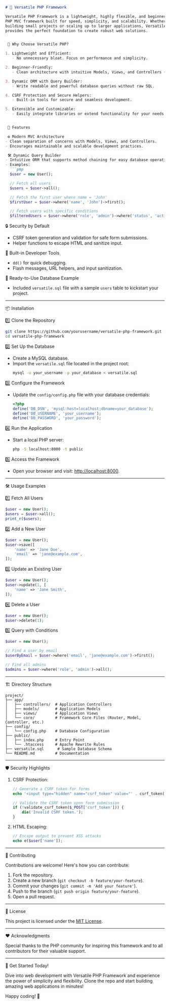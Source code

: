 ```markdown
# 🌟 Versatile PHP Framework

Versatile PHP Framework is a lightweight, highly flexible, and beginner-friendly
PHP MVC framework built for speed, simplicity, and scalability. Whether you're
building small projects or scaling up to larger applications, Versatile PHP
provides the perfect foundation to create robust web solutions.


 🚀 Why Choose Versatile PHP?

1. Lightweight and Efficient:
   - No unnecessary bloat. Focus on performance and simplicity.

2. Beginner-Friendly:
   - Clean architecture with intuitive Models, Views, and Controllers (MVC).

3. Dynamic ORM with Query Builder:
   - Write readable and powerful database queries without raw SQL.

4. CSRF Protection and Secure Helpers:
   - Built-in tools for secure and seamless development.

5. Extensible and Customizable:
   - Easily integrate libraries or extend functionality for your needs.


 🌟 Features

 ⚙️ Modern MVC Architecture
- Clean separation of concerns with Models, Views, and Controllers.
- Encourages maintainable and scalable development practices.

 🛠️ Dynamic Query Builder
- Intuitive ORM that supports method chaining for easy database operations.
- Examples:
  ```php
  $user = new User();

  // Fetch all users
  $users = $user->all();

  // Fetch the first user where name = 'John'
  $firstUser = $user->where('name', 'John')->first();

  // Fetch users with specific conditions
  $filteredUsers = $user->where('role', 'admin')->where('status', 'active')->all();
  ```

 🔒 Security by Default
- CSRF token generation and validation for safe form submissions.
- Helper functions to escape HTML and sanitize input.

 🚀 Built-in Developer Tools
- `dd()` for quick debugging.
- Flash messages, URL helpers, and input sanitization.

 📜 Ready-to-Use Database Example
- Included `versatile.sql` file with a sample `users` table to kickstart your project.

---

 📦 Installation

 1️⃣ Clone the Repository
```bash
git clone https://github.com/yourusername/versatile-php-framework.git
cd versatile-php-framework
```

 2️⃣ Set Up the Database
- Create a MySQL database.
- Import the `versatile.sql` file located in the project root:
  ```bash
  mysql -u your_username -p your_database < versatile.sql
  ```

 3️⃣ Configure the Framework
- Update the `config/config.php` file with your database credentials:
  ```php
  <?php
  define('DB_DSN', 'mysql:host=localhost;dbname=your_database');
  define('DB_USERNAME', 'your_username');
  define('DB_PASSWORD', 'your_password');
  ```

 4️⃣ Run the Application
- Start a local PHP server:
  ```bash
  php -S localhost:8000 -t public
  ```

 5️⃣ Access the Framework
- Open your browser and visit: [http://localhost:8000](http://localhost:8000).

---

 🛠️ Usage Examples

 1️⃣ Fetch All Users
```php
$user = new User();
$users = $user->all();
print_r($users);
```

 2️⃣ Add a New User
```php
$user = new User();
$user->save([
    'name' => 'Jane Doe',
    'email' => 'jane@example.com',
]);
```

 3️⃣ Update an Existing User
```php
$user = new User();
$user->update(1, [
    'name' => 'Jane Smith',
]);
```

 4️⃣ Delete a User
```php
$user = new User();
$user->delete(1);
```

 5️⃣ Query with Conditions
```php
$user = new User();

// Find a user by email
$userByEmail = $user->where('email', 'jane@example.com')->first();

// Find all admins
$admins = $user->where('role', 'admin')->all();
```

---

 🏗️ Directory Structure

```plaintext
project/
├── app/
│   ├── controllers/  # Application Controllers
│   ├── models/       # Application Models
│   ├── views/        # Application Views
│   └── core/         # Framework Core Files (Router, Model, Controller, etc.)
├── config/
│   └── config.php    # Database Configuration
├── public/
│   ├── index.php     # Entry Point
│   └── .htaccess     # Apache Rewrite Rules
├── versatile.sql      # Sample Database Schema
└── README.md         # Documentation
```

---

 🛡️ Security Highlights

1. CSRF Protection:
   ```php
   // Generate a CSRF token for forms
   echo '<input type="hidden" name="csrf_token" value="' . csrf_token() . '">';

   // Validate the CSRF token upon form submission
   if (!validate_csrf_token($_POST['csrf_token'])) {
       die('Invalid CSRF token.');
   }
   ```

2. HTML Escaping:
   ```php
   // Escape output to prevent XSS attacks
   echo e($user['name']);
   ```

---

 🤝 Contributing

Contributions are welcome! Here's how you can contribute:

1. Fork the repository.
2. Create a new branch (`git checkout -b feature/your-feature`).
3. Commit your changes (`git commit -m 'Add your feature'`).
4. Push to the branch (`git push origin feature/your-feature`).
5. Open a pull request.

---

 📜 License

This project is licensed under the [MIT License](LICENSE).

---

 ❤️ Acknowledgments

Special thanks to the PHP community for inspiring this framework and to all contributors for their valuable support.

---

 🎉 Get Started Today!

Dive into web development with Versatile PHP Framework and experience the power of simplicity and flexibility. Clone the repo and start building amazing web applications in minutes!

Happy coding! 🚀
